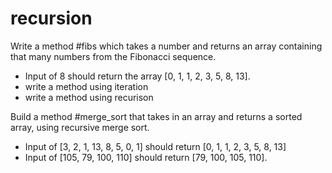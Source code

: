 # recursion

Write a method #fibs which takes a number and returns an array containing that many numbers from the Fibonacci sequence.
- Input of 8 should return the array [0, 1, 1, 2, 3, 5, 8, 13].
- write a method using iteration
- write a method using recurison

Build a method #merge_sort that takes in an array and returns a sorted array, using recursive merge sort.
- Input of [3, 2, 1, 13, 8, 5, 0, 1] should return [0, 1, 1, 2, 3, 5, 8, 13]
- Input of [105, 79, 100, 110] should return [79, 100, 105, 110].
